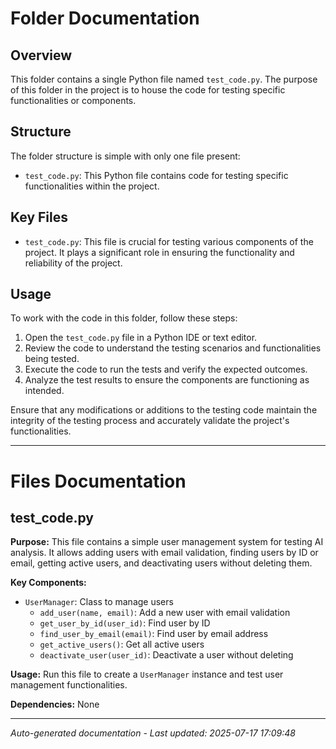 # Folder Documentation

## Overview
This folder contains a single Python file named `test_code.py`. The purpose of this folder in the project is to house the code for testing specific functionalities or components.

## Structure
The folder structure is simple with only one file present:
- `test_code.py`: This Python file contains code for testing specific functionalities within the project.

## Key Files
- `test_code.py`: This file is crucial for testing various components of the project. It plays a significant role in ensuring the functionality and reliability of the project.

## Usage
To work with the code in this folder, follow these steps:
1. Open the `test_code.py` file in a Python IDE or text editor.
2. Review the code to understand the testing scenarios and functionalities being tested.
3. Execute the code to run the tests and verify the expected outcomes.
4. Analyze the test results to ensure the components are functioning as intended.

Ensure that any modifications or additions to the testing code maintain the integrity of the testing process and accurately validate the project's functionalities.

---

# Files Documentation

## test_code.py

**Purpose:** This file contains a simple user management system for testing AI analysis. It allows adding users with email validation, finding users by ID or email, getting active users, and deactivating users without deleting them.

**Key Components:**
- `UserManager`: Class to manage users
  - `add_user(name, email)`: Add a new user with email validation
  - `get_user_by_id(user_id)`: Find user by ID
  - `find_user_by_email(email)`: Find user by email address
  - `get_active_users()`: Get all active users
  - `deactivate_user(user_id)`: Deactivate a user without deleting

**Usage:** Run this file to create a `UserManager` instance and test user management functionalities.

**Dependencies:** None

---
*Auto-generated documentation - Last updated: 2025-07-17 17:09:48*
